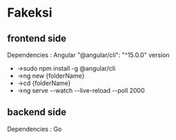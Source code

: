 # Fakeksi



## frontend side 
 
 Dependencies :
 Angular   "@angular/cli": "^15.0.0" version 
   - ->sudo npm install -g @angular/cli
   - ->ng new {folderName}
   - ->cd {folderName}
   - ->ng serve --watch --live-reload --poll 2000  
    
    
    
## backend side 

Dependencies : 
Go 

  
